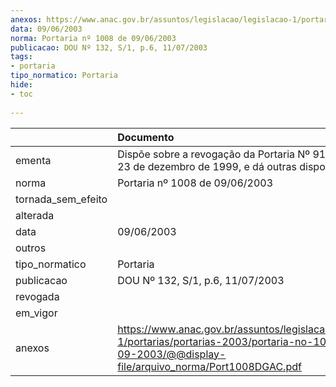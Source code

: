 ```yaml
---
anexos: https://www.anac.gov.br/assuntos/legislacao/legislacao-1/portarias/portarias-2003/portaria-no-1008-de-06-09-2003/@@display-file/arquivo_norma/Port1008DGAC.pdf
data: 09/06/2003
norma: Portaria nº 1008 de 09/06/2003
publicacao: DOU Nº 132, S/1, p.6, 11/07/2003
tags:
- portaria
tipo_normatico: Portaria
hide: 
- toc 
 
---
```


|                    | Documento                                                                                                                                                      |
|:-------------------|:---------------------------------------------------------------------------------------------------------------------------------------------------------------|
| ementa             | Dispõe sobre a revogação da Portaria Nº 914/DGAC, de 23 de dezembro de 1999, e dá outras disposições.                                                          |
| norma              | Portaria nº 1008 de 09/06/2003                                                                                                                                 |
| tornada_sem_efeito |                                                                                                                                                                |
| alterada           |                                                                                                                                                                |
| data               | 09/06/2003                                                                                                                                                     |
| outros             |                                                                                                                                                                |
| tipo_normatico     | Portaria                                                                                                                                                       |
| publicacao         | DOU Nº 132, S/1, p.6, 11/07/2003                                                                                                                               |
| revogada           |                                                                                                                                                                |
| em_vigor           |                                                                                                                                                                |
| anexos             | https://www.anac.gov.br/assuntos/legislacao/legislacao-1/portarias/portarias-2003/portaria-no-1008-de-06-09-2003/@@display-file/arquivo_norma/Port1008DGAC.pdf |